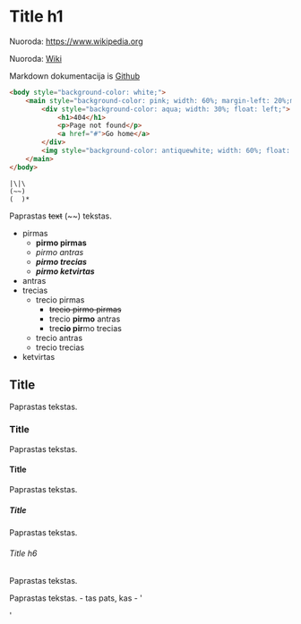 # Title h1

Nuoroda: https://www.wikipedia.org

Nuoroda: [Wiki](https://www.wikipedia.org)

Markdown dokumentacija is [Github](https://docs.github.com/en/get-started/writing-on-github/getting-started-with-writing-and-formatting-on-github/basic-writing-and-formatting-syntax)

```html
<body style="background-color: white;">
    <main style="background-color: pink; width: 60%; margin-left: 20%;margin-right: 20%; margin-top: 10%; display: inline-block;">
        <div style="background-color: aqua; width: 30%; float: left;">
            <h1>404</h1>
            <p>Page not found</p>
            <a href="#">Go home</a>
        </div>
        <img style="background-color: antiquewhite; width: 60%; float: right;" src="./img/ufo.jpg" alt="Ateiviu lekste kuri vagia musu daiktus">
    </main>
</body>
```

```
|\|\
(~~)
(  )*
```

Paprastas ~~text~~ (~~) tekstas.

-   pirmas
    - **pirmo pirmas**
    - *pirmo antras*
    - ***pirmo trecias***
    - _**pirmo ketvirtas**_
-   antras
-   trecias
    - trecio pirmas
        - ~~trecio pirmo pirmas~~
        - trecio **pirmo** antras
        - tre**cio pir**mo trecias
    - trecio antras
    - trecio trecias
-   ketvirtas

## Title

Paprastas tekstas.

### Title

Paprastas tekstas.

#### Title

Paprastas tekstas.

##### Title

Paprastas tekstas.

###### Title h6

Paprastas tekstas.



Paprastas tekstas. - tas pats, kas - '<p>'
